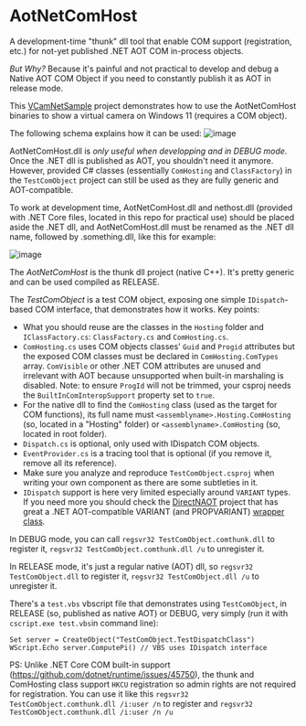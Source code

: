 # AotNetComHost
A development-time "thunk" dll tool that enable COM support (registration, etc.) for not-yet published .NET AOT COM in-process objects.

*But Why?* Because it's painful and not practical to develop and debug a Native AOT COM Object if you need to constantly publish it as AOT in release mode.

This [VCamNetSample](https://github.com/smourier/VCamNetSample) project demonstrates how to use the AotNetComHost binaries to show a virtual camera on Windows 11 (requires a COM object).

The following schema explains how it can be used:
![image](https://github.com/user-attachments/assets/a664fb03-ec25-4d8e-a0ca-69814f396d70)

AotNetComHost.dll is *only useful when developping and in DEBUG mode*. Once the .NET dll is published as AOT, you shouldn't need it anymore. However, provided C# classes (essentially `ComHosting` and `ClassFactory`) in the `TestComObject` project can still be used as they are fully generic and AOT-compatible.

To work at development time, AotNetComHost.dll and nethost.dll (provided with .NET Core files, located in this repo for practical use) should be placed aside the .NET dll, and AotNetComHost.dll must be renamed as the .NET dll name, followed by .something.dll, like this for example:

![image](https://github.com/user-attachments/assets/231cff72-8fc0-4ffc-a2a9-dce3a30f531b)

The *AotNetComHost* is the thunk dll project (native C++). It's pretty generic and can be used compiled as RELEASE.

The *TestComObject* is a test COM object, exposing one simple `IDispatch`-based COM interface, that demonstrates how it works. Key points:
* What you should reuse are the classes in the `Hosting` folder and `IClassFactory.cs`: `ClassFactory.cs` and `ComHosting.cs`.
* `ComHosting.cs` uses COM objects classes' `Guid` and `Progid` attributes but the exposed COM classes must be declared in `ComHosting.ComTypes` array. `ComVisible` or other .NET COM attributes are unused and irrelevant with AOT because unsupported when built-in marshaling is disabled. Note: to ensure `ProgId` will not be trimmed, your csproj needs the `BuiltInComInteropSupport` property set to `true`.
* For the native dll to find the `ComHosting` class (used as the target for COM functions), its full name must `<assemblyname>.Hosting.ComHosting` (so, located in a "Hosting" folder) or `<assemblyname>.ComHosting` (so, located in root folder).
* `Dispatch.cs` is optional, only used with IDispatch COM objects.
* `EventProvider.cs` is a tracing tool that is optional (if you remove it, remove all its reference).
* Make sure you analyze and reproduce `TestComObject.csproj` when writing your own component as there are some subtleties in it.
* `IDispatch` support is here very limited especially around `VARIANT` types. If you need more you should check the [DirectNAOT](https://github.com/smourier/DirectNAot) project that has great a .NET AOT-compatible VARIANT (and PROPVARIANT) [wrapper class](https://github.com/smourier/DirectNAot/blob/main/DirectN.Extensions/Utilities/Variant.cs).

In DEBUG mode, you can call `regsvr32 TestComObject.comthunk.dll` to register it, `regsvr32 TestComObject.comthunk.dll /u` to unregister it.

In RELEASE mode, it's just a regular native (AOT) dll, so `regsvr32 TestComObject.dll` to register it, `regsvr32 TestComObject.dll /u` to unregister it.

There's a `test.vbs` vbscript file that demonstrates using `TestComObject`, in RELEASE (so, published as native AOT) or DEBUG, very simply (run it with `cscript.exe test.vbs`in command line):

    Set server = CreateObject("TestComObject.TestDispatchClass")
    WScript.Echo server.ComputePi() // VBS uses IDispatch interface

PS: Unlike .NET Core COM built-in support (https://github.com/dotnet/runtime/issues/45750), the thunk and ComHosting class support `HKCU` registration so admin rights are not required for registration. You can use it like this `regsvr32 TestComObject.comthunk.dll /i:user /n` to register and `regsvr32 TestComObject.comthunk.dll /i:user /n /u`


